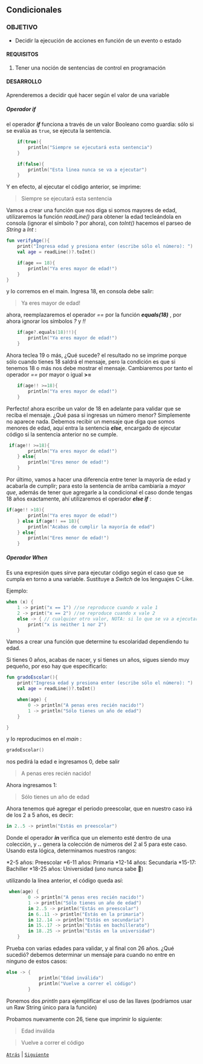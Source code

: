 ## Condicionales

### OBJETIVO

- Decidir la ejecución de acciones en función de un evento o estado

#### REQUISITOS

1. Tener una noción de sentencias de control en programación

#### DESARROLLO

Aprenderemos a decidir qué hacer según el valor de una variable

##### Operador if

el operador ***if*** funciona a través de un valor Booleano como guardia: sólo si se evalúa as `true`, se ejecuta la sentencia.

```kotlin
    if(true){
        println("Siempre se ejecutará esta sentencia")
    }

    if(false){
        println("Esta linea nunca se va a ejecutar")
    }
```

Y en efecto, al ejecutar el código anterior, se imprime:

> Siempre se ejecutará esta sentencia

Vamos a crear una función que nos diga si somos mayores de edad, utilizaremos la función *readLine()* para obtener la edad tecleándola en consola (ignorar el símbolo ? por ahora), con *toInt()* hacemos el parseo de *String* a *Int* :


```kotlin
fun verifyAge(){
    print("Ingresa edad y presiona enter (escribe sólo el número): ")
    val age = readLine()?.toInt()

    if(age == 18){
        println("Ya eres mayor de edad!")
    } 
}
```

y lo corremos en el main. Ingresa 18, en consola debe salir:

> Ya eres mayor de edad!

ahora, reemplazaremos el operador *==* por la función ***equals(18)*** , por ahora ignorar los símbolos *?* y *!!* 

```kotlin
    if(age?.equals(18)!!){
        println("Ya eres mayor de edad!")
    }
```


Ahora teclea 19 o más, ¿Qué sucede? el resultado no se imprime porque sólo cuando tienes 18 saldrá el mensaje, pero la condición es que 
si tenemos 18 o más nos debe mostrar el mensaje. Cambiaremos por tanto el operador *==* por mayor o igual **>=**

```kotlin
    if(age!! >=18){
        println("Ya eres mayor de edad!")
    }
```

Perfecto! ahora escribe un valor de 18 en adelante para validar que se reciba el mensaje. ¿Qué pasa si ingresas un número menor?
Simplemente no aparece nada. Debemos recibir un mensaje que diga que somos menores de edad, aquí entra la sentencia ***else***, encargado de ejecutar código si la sentencia anterior no se cumple.

```kotlin
 if(age!! >=18){
        println("Ya eres mayor de edad!")
    } else{
        println("Eres menor de edad!")
    }
```

Por último, vamos a hacer una diferencia entre tener la mayoría de edad y acabarla de cumplir; para esto la sentencia de arriba cambiaría a *mayor que*, además de tener que agregarle a la condicional el caso donde tengas 18 años exactamente, ahí utilizaremos el operador ***else if*** :

```kotlin
if(age!! >18){
        println("Ya eres mayor de edad!")
    } else if(age!! == 18){
        println("Acabas de cumplir la mayoría de edad")
    } else{
        println("Eres menor de edad!")
    }
```

##### Operador When

Es una expresión ques sirve para ejecutar código según el caso que se cumpla en torno a una variable. Sustituye a *Switch* de los lenguajes C-Like.

Ejemplo:

```kotlin
when (x) {
    1 -> print("x == 1") //se reproducce cuando x vale 1
    2 -> print("x == 2") //se reproduce cuando x vale 2
    else -> { // cualquier otro valor, NOTA: si lo que se va a ejecutar lleva más de una línea de código, se encierra entre llaves 
        print("x is neither 1 nor 2")
    }
```

Vamos a crear una función que determine tu escolaridad dependiendo tu edad.

Si tienes 0 años, acabas de nacer, y si tienes un años, sigues siendo muy pequeño, por eso hay que especificarlo:

```kotlin
fun gradoEscolar(){
    print("Ingresa edad y presiona enter (escribe sólo el número): ")
    val age = readLine()?.toInt()

    when(age) {
        0 -> println("A penas eres recién nacido!")
        1 -> println("Sólo tienes un año de edad")
    }

}
```

y lo reproducimos en el *main* :

```kotlin
gradoEscolar()
```

nos pedirá la edad e ingresamos 0, debe salir 

>A penas eres recién nacido!

Ahora ingresamos 1: 

> Sólo tienes un año de edad

Ahora tenemos qué agregar el periodo preescolar, que en nuestro caso irá de los 2 a 5 años, es decir:

```kotlin
in 2..5 -> println("Estás en preescolar")
```

Donde el operador ***in*** verifica que un elemento esté dentro de una colección, y ***..*** genera la colección de números del 2 al 5 para este caso. Usando esta lógica, determinamos nuestros rangos:

*2-5 años: Preescolar
*6-11 años: Primaria
*12-14 años: Secundaria
*15-17: Bachiller
*18-25 años: Universidad (uno nunca sabe :thinking:)

utilizando la línea anterior, el código queda así:

```kotlin
 when(age) {
        0 -> println("A penas eres recién nacido!")
        1 -> println("Sólo tienes un año de edad")
        in 2..5 -> println("Estás en preescolar")
        in 6..11 -> println("Estás en la primaria")
        in 12..14 -> println("Estás en secundaria")
        in 15..17 -> println("Estás en bachillerato")
        in 18..25 -> println("Estás en la universidad")
    }
```

Prueba con varias edades para validar, y al final con 26 años. ¿Qué sucedió? debemos determinar un mensaje para cuando no entre en ninguno de estos casos:

```kotlin
else -> {
            println("Edad inválida")
            println("Vuelve a correr el código")
        }
```

Ponemos dos *println* para ejemplificar el uso de las llaves (podríamos usar un Raw String único para la función)


Probamos nuevamente con 26, tiene que imprimir lo siguiente:

> Edad inválida

> Vuelve a correr el código

[`Atrás`](../Reto-01) | [`Siguiente`](../Reto-02)




